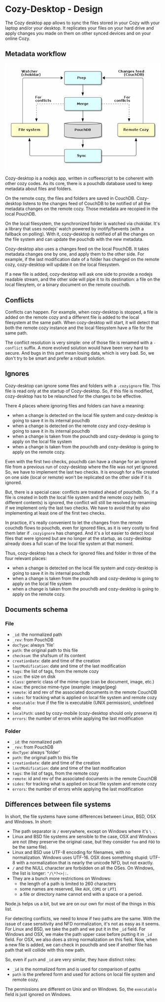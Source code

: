 Cozy-Desktop - Design
=====================

The Cozy desktop app allows to sync the files stored in your Cozy with your
laptop and/or your desktop. It replicates your files on your hard drive and
apply changes you made on them on other synced devices and on your online Cozy.


Metadata workflow
-----------------

![Metadata workflow][0]

Cozy-desktop is a nodejs app, written in coffeescript to be coherent with
other cozy codes. As its core, there is a pouchdb database used to keep
metadata about files and folders.

On the remote cozy, the files and folders are saved in CouchDB. Cozy-desktop
listens to the changes feed of CouchDB to be notified of all the metadata
changes on the remote cozy. Those metadata are recopied in the local PouchDB.

On the local filesystem, the synchronized folder is watched via chokidar. It's
a library that uses nodejs' watch powered by inotify/fsevents (with a fallback
on polling). With it, cozy-desktop is notified of all the changes on the file
system and can update the pouchdb with the new metadata.

Cozy-desktop also uses a changes feed on the local PouchDB. It takes metadata
changes one by one, and apply them to the other side. For example, if the last
modification date of a folder has changed on the remote cozy, cozy-desktop
will update it on the local filesystem.

If a new file is added, cozy-desktop will ask one side to provide a nodejs
readable stream, and the other side will pipe it to its destination: a file on
the local filesytem, or a binary document on the remote couchdb.


Conflicts
---------

Conflicts can happen. For example, when cozy-desktop is stopped, a file is
added on the remote cozy and a different file is added to the local filesystem
at the same path. When cozy-desktop will start, it will detect that both the
remote cozy instance and the local filesystem have a file for the same path.

The conflict resolution is very simple: one of those file is renamed with a
`-conflict` suffix. A more evolved solution would have been very hard to
secure. And bugs in this part mean losing data, which is very bad. So, we
don't try to be smart and prefer a robust solution.


Ignores
-------

Cozy-desktop can ignore some files and folders with a `.cozyignore` file. This
file is read only at the startup of Cozy-desktop. So, if this file is
modified, cozy-desktop has to be relaunched for the changes to be effective.

There 4 places where ignoring files and folders can have a meaning:

- when a change is detected on the local file system and cozy-desktop is going
  to save it in its internal pouchdb
- when a change is detected on the remote cozy and cozy-desktop is going to
  save it in its internal pouchdb
- when a change is taken from the pouchdb and cozy-desktop is going to apply
  on the local file system
- when a change is taken from the pouchdb and cozy-desktop is going to apply
  on the remote cozy.

Even with the first two checks, pouchdb can have a change for an ignored file
from a previous run of cozy-desktop where the file was not yet ignored. So, we
have to implement the last two checks. It is enough for a file created on one
side (local or remote) won't be replicated on the other side if it is ignored.

But, there is a special case: conflicts are treated ahead of pouchdb. So, if a
file is created in both the local file system and the remote cozy (with
different contents) is ignored, the conflict will still be resolved by
renaming if we implement only the last two checks. We have to avoid that by
also implementing at least one of the first two checks.

In practice, it's really convenient to let the changes from the remote couchdb
flows to pouchdb, even for ignored files, as it is very costly to find them
later if `.cozyignore` has changed. And it's a lot easier to detect local
files that were ignored but are no longer at the startup, as cozy-desktop
already does a full scan of the local file system at that moment.

Thus, cozy-desktop has a check for ignored files and folder in three of the
four relevant places:

- when a change is detected on the local file system and cozy-desktop is going
  to save it in its internal pouchdb
- when a change is taken from the pouchdb and cozy-desktop is going to apply
  on the local file system
- when a change is taken from the pouchdb and cozy-desktop is going to apply
  on the remote cozy.


Documents schema
----------------

### File

- `_id`: the normalized path
- `_rev`: from PouchDB
- `docType`: always 'file'
- `path`: the original path to this file
- `checksum`: the sha1sum of its content
- `creationDate`: date and time of the creation
- `lastModification`: date and time of the last modification
- `tags`: the list of tags, from the remote cozy
- `size`: the size on disk
- `class`: generic class of the mime-type (can be document, image, etc.)
- `mime`: the precise mime-type (example: image/jpeg)
- `remote`: id and rev of the associated documents in the remote CouchDB
- `sides`: for tracking what is applied on local file system and remote cozy
- `executable`: true if the file is executable (UNIX permission), undefined else
- `localPath`: used by cozy-mobile (cozy-desktop should only preserve it)
- `errors`: the number of errors while applying the last modification

### Folder

- `_id`: the normalized path
- `_rev`: from PouchDB
- `docType`: always 'folder'
- `path`: the original path to this file
- `creationDate`: date and time of the creation
- `lastModification`: date and time of the last modification
- `tags`: the list of tags, from the remote cozy
- `remote`: id and rev of the associated documents in the remote CouchDB
- `sides`: for tracking what is applied on local file system and remote cozy
- `errors`: the number of errors while applying the last modification


Differences between file systems
--------------------------------

In short, the file systems have some differences between Linux, BSD, OSX and
Windows. In short:

- The path separator is `/` everywhere, except on Windows where it's `\ `.
- Linux and BSD file systems are sensible to the case, OSX and Windows are not
  (they preserve the original case, but they consider `foo` and `FOO` to be
  the same file).
- Linux and BSD use UTF-8 encoding for filenames, with no normalization.
  Windows uses UTF-16. OSX does something stupid: UTF-8 with a normalization
  that is nearly the unicode NFD, but not exactly.
- `/` and the NULL character are forbidden on all the OSes. On Windows, the
  list is longer: `"/\*?<>|:`.
- They are a bunch more restrictions on Windows:
  - the length of a path is limited to 260 characters
  - some names are reserved, like `AUX`, `COM1` or `LPT1`
  - a file or directory name cannot end with a space or a period.

Node.js helps us a bit, but we are on our own for most of the things in this
list.

For detecting conflicts, we need to know if two paths are the same. With the
issue of case sensitivity and NFD normalization, it's not as easy as it seems.
For Linux and BSD, we take the path and we put it in the `_id` field. For
Windows and OSX, we make the path upper case before putting it in `_id` field.
For OSX, we also does a string normalization on this field. Now, when a new
file is added, we can check in pouchdb and see if another file has path that
will collide with this new path.

So, even if `path` and `_id` are very similar, they have distinct roles:

- `_id` is the normalized form and is used for comparison of paths
- `path` is the prefered form and used for actions on local file system and
  remote cozy.

The permissions are different on Unix and on Windows. So, the `executable`
field is just ignored on Windows.


[0]:  workflow.png
